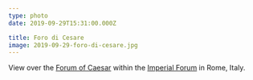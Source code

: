```yaml
---
type: photo
date: 2019-09-29T15:31:00.000Z

title: Foro di Cesare
image: 2019-09-29-foro-di-cesare.jpg
---
```


View over the [Forum of Caesar](https://en.wikipedia.org/wiki/Forum_of_Caesar) within the [Imperial Forum](https://en.wikipedia.org/wiki/Imperial_fora) in Rome, Italy.
